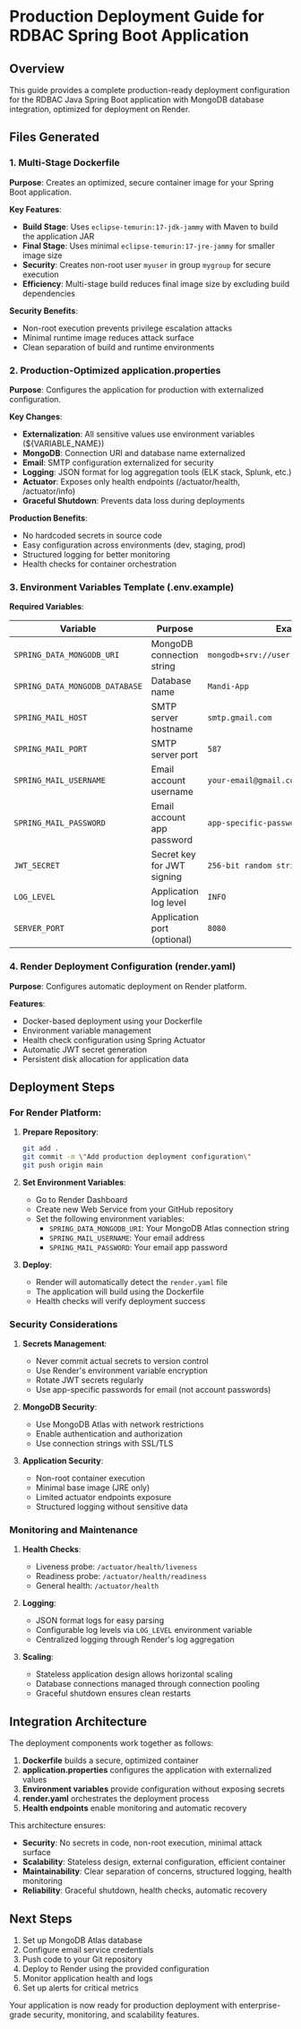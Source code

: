 # Production Deployment Guide for RDBAC Spring Boot Application

## Overview
This guide provides a complete production-ready deployment configuration for the RDBAC Java Spring Boot application with MongoDB database integration, optimized for deployment on Render.

## Files Generated

### 1. Multi-Stage Dockerfile

**Purpose**: Creates an optimized, secure container image for your Spring Boot application.

**Key Features**:
- **Build Stage**: Uses `eclipse-temurin:17-jdk-jammy` with Maven to build the application JAR
- **Final Stage**: Uses minimal `eclipse-temurin:17-jre-jammy` for smaller image size
- **Security**: Creates non-root user `myuser` in group `mygroup` for secure execution
- **Efficiency**: Multi-stage build reduces final image size by excluding build dependencies

**Security Benefits**:
- Non-root execution prevents privilege escalation attacks
- Minimal runtime image reduces attack surface
- Clean separation of build and runtime environments

### 2. Production-Optimized application.properties

**Purpose**: Configures the application for production with externalized configuration.

**Key Changes**:
- **Externalization**: All sensitive values use environment variables (${VARIABLE_NAME})
- **MongoDB**: Connection URI and database name externalized
- **Email**: SMTP configuration externalized for security
- **Logging**: JSON format for log aggregation tools (ELK stack, Splunk, etc.)
- **Actuator**: Exposes only health endpoints (/actuator/health, /actuator/info)
- **Graceful Shutdown**: Prevents data loss during deployments

**Production Benefits**:
- No hardcoded secrets in source code
- Easy configuration across environments (dev, staging, prod)
- Structured logging for better monitoring
- Health checks for container orchestration

### 3. Environment Variables Template (.env.example)

**Required Variables**:

| Variable | Purpose | Example |
|----------|---------|---------|
| `SPRING_DATA_MONGODB_URI` | MongoDB connection string | `mongodb+srv://user:pass@cluster.net/db` |
| `SPRING_DATA_MONGODB_DATABASE` | Database name | `Mandi-App` |
| `SPRING_MAIL_HOST` | SMTP server hostname | `smtp.gmail.com` |
| `SPRING_MAIL_PORT` | SMTP server port | `587` |
| `SPRING_MAIL_USERNAME` | Email account username | `your-email@gmail.com` |
| `SPRING_MAIL_PASSWORD` | Email account app password | `app-specific-password` |
| `JWT_SECRET` | Secret key for JWT signing | `256-bit random string` |
| `LOG_LEVEL` | Application log level | `INFO` |
| `SERVER_PORT` | Application port (optional) | `8080` |

### 4. Render Deployment Configuration (render.yaml)

**Purpose**: Configures automatic deployment on Render platform.

**Features**:
- Docker-based deployment using your Dockerfile
- Environment variable management
- Health check configuration using Spring Actuator
- Automatic JWT secret generation
- Persistent disk allocation for application data

## Deployment Steps

### For Render Platform:

1. **Prepare Repository**:
   ```bash
   git add .
   git commit -m \"Add production deployment configuration\"
   git push origin main
   ```

2. **Set Environment Variables**:
   - Go to Render Dashboard
   - Create new Web Service from your GitHub repository
   - Set the following environment variables:
     - `SPRING_DATA_MONGODB_URI`: Your MongoDB Atlas connection string
     - `SPRING_MAIL_USERNAME`: Your email address
     - `SPRING_MAIL_PASSWORD`: Your email app password

3. **Deploy**:
   - Render will automatically detect the `render.yaml` file
   - The application will build using the Dockerfile
   - Health checks will verify deployment success

### Security Considerations

1. **Secrets Management**:
   - Never commit actual secrets to version control
   - Use Render's environment variable encryption
   - Rotate JWT secrets regularly
   - Use app-specific passwords for email (not account passwords)

2. **MongoDB Security**:
   - Use MongoDB Atlas with network restrictions
   - Enable authentication and authorization
   - Use connection strings with SSL/TLS

3. **Application Security**:
   - Non-root container execution
   - Minimal base image (JRE only)
   - Limited actuator endpoints exposure
   - Structured logging without sensitive data

### Monitoring and Maintenance

1. **Health Checks**:
   - Liveness probe: `/actuator/health/liveness`
   - Readiness probe: `/actuator/health/readiness`
   - General health: `/actuator/health`

2. **Logging**:
   - JSON format logs for easy parsing
   - Configurable log levels via `LOG_LEVEL` environment variable
   - Centralized logging through Render's log aggregation

3. **Scaling**:
   - Stateless application design allows horizontal scaling
   - Database connections managed through connection pooling
   - Graceful shutdown ensures clean restarts

## Integration Architecture

The deployment components work together as follows:

1. **Dockerfile** builds a secure, optimized container
2. **application.properties** configures the application with externalized values
3. **Environment variables** provide configuration without exposing secrets
4. **render.yaml** orchestrates the deployment process
5. **Health endpoints** enable monitoring and automatic recovery

This architecture ensures:
- **Security**: No secrets in code, non-root execution, minimal attack surface
- **Scalability**: Stateless design, external configuration, efficient container
- **Maintainability**: Clear separation of concerns, structured logging, health monitoring
- **Reliability**: Graceful shutdown, health checks, automatic recovery

## Next Steps

1. Set up MongoDB Atlas database
2. Configure email service credentials
3. Push code to your Git repository
4. Deploy to Render using the provided configuration
5. Monitor application health and logs
6. Set up alerts for critical metrics

Your application is now ready for production deployment with enterprise-grade security, monitoring, and scalability features.
